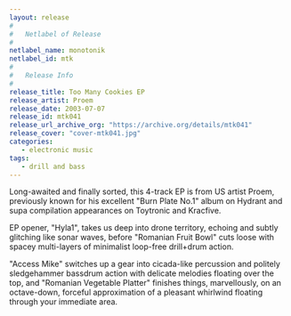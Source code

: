 ```yaml
---
layout: release
#
#   Netlabel of Release
#
netlabel_name: monotonik
netlabel_id: mtk
#
#   Release Info
#
release_title: Too Many Cookies EP
release_artist: Proem
release_date: 2003-07-07
release_id: mtk041
release_url_archive_org: "https://archive.org/details/mtk041"
release_cover: "cover-mtk041.jpg"
categories:
   - electronic music
tags:
   - drill and bass
---
```

Long-awaited and finally sorted, this 4-track EP is from US artist Proem, previously known for his excellent "Burn Plate No.1" album on Hydrant and supa compilation appearances on Toytronic and Kracfive.

EP opener, "Hyla1", takes us deep into drone territory, echoing and subtly glitching like sonar waves, before "Romanian Fruit Bowl" cuts loose with spacey multi-layers of minimalist loop-free drill+drum action.

"Access Mike" switches up a gear into cicada-like percussion and politely sledgehammer bassdrum action with delicate melodies floating over the top, and "Romanian Vegetable Platter" finishes things, marvellously, on an octave-down, forceful approximation of a pleasant whirlwind floating through your immediate area.
